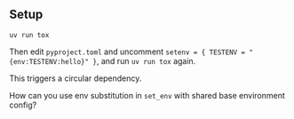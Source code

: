 ## Setup

`uv run tox`

Then edit `pyproject.toml` and uncomment `setenv = { TESTENV = "{env:TESTENV:hello}" }`, and run `uv run tox` again.

This triggers a circular dependency.

How can you use env substitution in `set_env` with shared base environment config?
